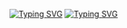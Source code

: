 [![Typing SVG](https://readme-typing-svg.herokuapp.com?font=Fira+Code&pause=1000&color=000000&width=435&lines=The+five+boxing+wizards+jump+quickly)](https://git.io/typing-svg)
<a href="https://git.io/typing-svg"><img src="https://readme-typing-svg.herokuapp.com?font=Fira+Code&pause=1000&color=000000&width=435&lines=The+five+boxing+wizards+jump+quickly" alt="Typing SVG" /></a>
